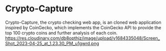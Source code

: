 # Crypto-Capture
Crypto-Capture, the crypto checking web app, is an cloned web application inspired by CoinGecko, which implements the CoinGecko API to provide the top 100 crypto coins and further analysis of each coin.
https://res.cloudinary.com/db8opthjz/image/upload/v1684335048/Screen_Shot_2023-04-25_at_1.23.30_PM_u1gwrd.png
